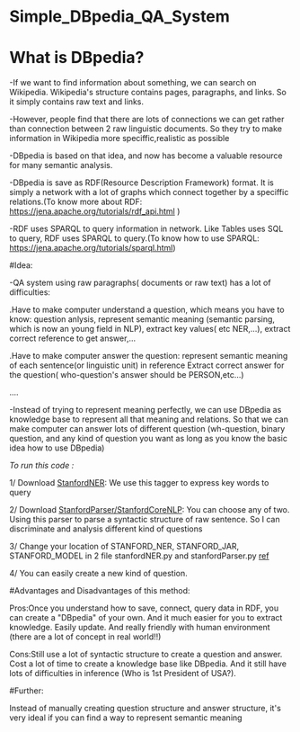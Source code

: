 # Simple_DBpedia_QA_System

# What is DBpedia?

  -If we want to find information about something, we can search on Wikipedia. Wikipedia's structure contains pages, paragraphs, and links. So it simply contains raw text and links.

  -However, people find that there are lots of connections we can get rather than connection between 2 raw linguistic documents. So they try to make information in Wikipedia more speciffic,realistic as possible
  
  -DBpedia is based on that idea, and now has become a valuable resource for many semantic analysis.
  
  -DBpedia is save as RDF(Resource Description Framework) format. It is simply a network with a lot of graphs which connect together by a speciffic relations.(To know more about RDF: https://jena.apache.org/tutorials/rdf_api.html )
  
  -RDF uses SPARQL to query information in network. Like Tables uses SQL to query, RDF uses SPARQL to query.(To know how to use SPARQL: https://jena.apache.org/tutorials/sparql.html)
 
#Idea:
  
  -QA system using raw paragraphs( documents or raw text) has a lot of difficulties:
  
   .Have to make computer understand a question, which means you have to know: question anlysis, represent semantic meaning (semantic parsing, which is now an young field in NLP), extract key values( etc NER,...), extract correct reference to get answer,...
    
   .Have to make computer answer the question: represent semantic meaning of each sentence(or linguistic unit) in reference
Extract correct answer for the question( who-question's answer should be PERSON,etc...)

   ....
    
  -Instead of trying to represent meaning perfectly, we can use DBpedia as knowledge base to represent all that meaning and relations. So that we can make computer can answer lots of different question (wh-question, binary question, and any kind of question you want as long as you know the basic idea how to use DBpedia)

*To run this code :*

  1/ Download [StanfordNER](http://nlp.stanford.edu/software/CRF-NER.html): We use this tagger to express key words to query

  2/ Download [StanfordParser/StanfordCoreNLP](http://stanfordnlp.github.io/CoreNLP/): You can choose any of two. Using this parser
  to parse a syntactic structure of raw sentence. So I can discriminate and analysis different kind of questions

  3/ Change your location of STANFORD_NER, STANFORD_JAR, STANFORD_MODEL in 2 file stanfordNER.py and stanfordParser.py
  [ref](http://textminingonline.com/how-to-use-stanford-named-entity-recognizer-ner-in-python-nltk-and-other-programming-languages)

  4/ You can easily create a new kind of question.

#Advantages and Disadvantages of this method:

   Pros:Once you understand how to save, connect, query data in RDF, you can create a "DBpedia" of your own. And it much
     easier for you to extract knowledge. Easily update. And really friendly with human environment (there are a lot of concept in real world!!)

   Cons:Still use a lot of syntactic structure to create a question and answer. Cost a lot of time to create a knowledge base
   like DBpedia. And it still have lots of difficulties in inference (Who is 1st President of USA?).

#Further:

   Instead of manually creating question structure and answer structure, it's very ideal if you can find a way to represent semantic meaning

